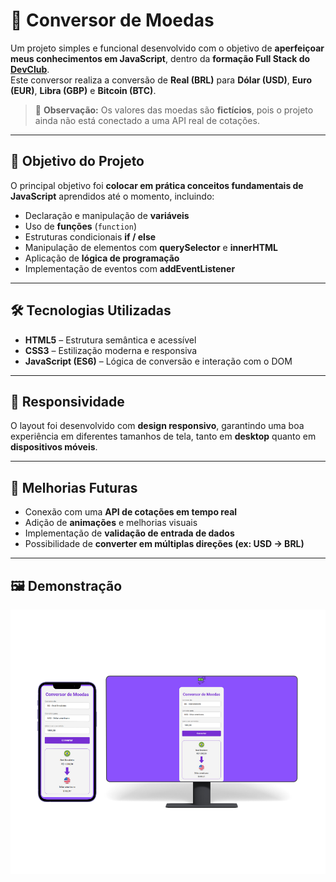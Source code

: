# 💱 Conversor de Moedas  

Um projeto simples e funcional desenvolvido com o objetivo de **aperfeiçoar meus conhecimentos em JavaScript**, dentro da **formação Full Stack do [DevClub](https://rodolfomori.com.br/)**.  
Este conversor realiza a conversão de **Real (BRL)** para **Dólar (USD)**, **Euro (EUR)**, **Libra (GBP)** e **Bitcoin (BTC)**.  

> 🚧 **Observação:** Os valores das moedas são **fictícios**, pois o projeto ainda não está conectado a uma API real de cotações.  

---

## 🧠 Objetivo do Projeto  

O principal objetivo foi **colocar em prática conceitos fundamentais de JavaScript** aprendidos até o momento, incluindo:  

- Declaração e manipulação de **variáveis**  
- Uso de **funções** (`function`)  
- Estruturas condicionais **if / else**  
- Manipulação de elementos com **querySelector** e **innerHTML**  
- Aplicação de **lógica de programação**  
- Implementação de eventos com **addEventListener**  

---

## 🛠️ Tecnologias Utilizadas  

- **HTML5** – Estrutura semântica e acessível  
- **CSS3** – Estilização moderna e responsiva  
- **JavaScript (ES6)** – Lógica de conversão e interação com o DOM  

---

## 📱 Responsividade  

O layout foi desenvolvido com **design responsivo**, garantindo uma boa experiência em diferentes tamanhos de tela, tanto em **desktop** quanto em **dispositivos móveis**.  

---

## 🚀 Melhorias Futuras  

- Conexão com uma **API de cotações em tempo real**  
- Adição de **animações** e melhorias visuais  
- Implementação de **validação de entrada de dados**  
- Possibilidade de **converter em múltiplas direções (ex: USD → BRL)**  

---

## 🖼️ Demonstração  

<img src="https://github.com/Dev-MarcosBrito/conversor-de-moedas/blob/main/assets/preview.png?raw=true">
